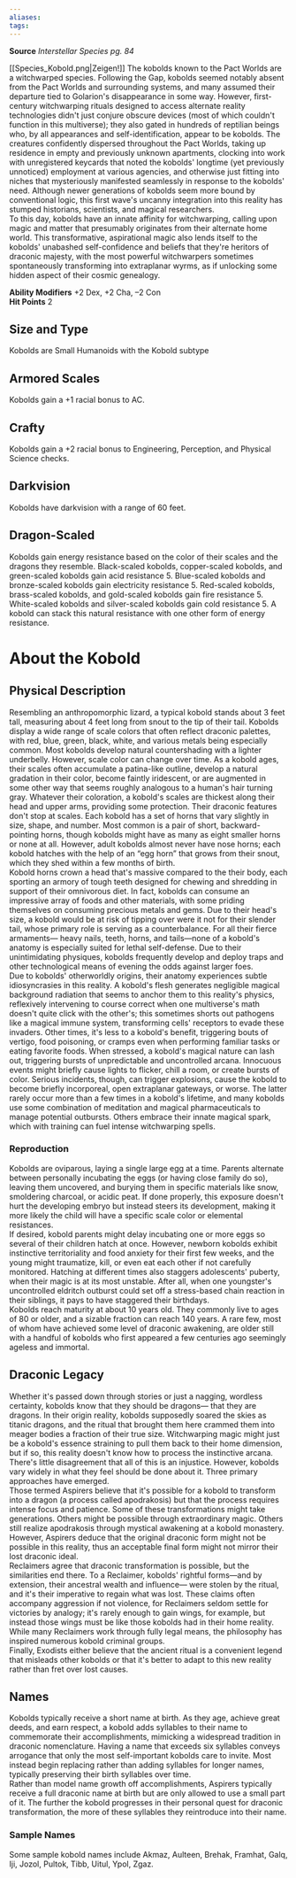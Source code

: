 ```yaml
---
aliases: 
tags: 
---
```


**Source** _Interstellar Species pg. 84_  

[[Species_Kobold.png|Zeigen!]]
The kobolds known to the Pact Worlds are a witchwarped species. Following the Gap, kobolds seemed notably absent from the Pact Worlds and surrounding systems, and many assumed their departure tied to Golarion's disappearance in some way. However, first-century witchwarping rituals designed to access alternate reality technologies didn't just conjure obscure devices (most of which couldn't function in this multiverse); they also gated in hundreds of reptilian beings who, by all appearances and self-identification, appear to be kobolds. The creatures confidently dispersed throughout the Pact Worlds, taking up residence in empty and previously unknown apartments, clocking into work with unregistered keycards that noted the kobolds' longtime (yet previously unnoticed) employment at various agencies, and otherwise just fitting into niches that mysteriously manifested seamlessly in response to the kobolds' need. Although newer generations of kobolds seem more bound by conventional logic, this first wave's uncanny integration into this reality has stumped historians, scientists, and magical researchers.  
To this day, kobolds have an innate affinity for witchwarping, calling upon magic and matter that presumably originates from their alternate home world. This transformative, aspirational magic also lends itself to the kobolds' unabashed self-confidence and beliefs that they're heritors of draconic majesty, with the most powerful witchwarpers sometimes spontaneously transforming into extraplanar wyrms, as if unlocking some hidden aspect of their cosmic genealogy.  
  
**Ability Modifiers** +2 Dex, +2 Cha, –2 Con  
**Hit Points** 2

## Size and Type

Kobolds are Small Humanoids with the Kobold subtype  

## Armored Scales

Kobolds gain a +1 racial bonus to AC.  

## Crafty

Kobolds gain a +2 racial bonus to Engineering, Perception, and Physical Science checks.  

## Darkvision

Kobolds have darkvision with a range of 60 feet.  

## Dragon-Scaled

Kobolds gain energy resistance based on the color of their scales and the dragons they resemble. Black-scaled kobolds, copper-scaled kobolds, and green-scaled kobolds gain acid resistance 5. Blue-scaled kobolds and bronze-scaled kobolds gain electricity resistance 5. Red-scaled kobolds, brass-scaled kobolds, and gold-scaled kobolds gain fire resistance 5. White-scaled kobolds and silver-scaled kobolds gain cold resistance 5. A kobold can stack this natural resistance with one other form of energy resistance.

# About the Kobold

## Physical Description

Resembling an anthropomorphic lizard, a typical kobold stands about 3 feet tall, measuring about 4 feet long from snout to the tip of their tail. Kobolds display a wide range of scale colors that often reflect draconic palettes, with red, blue, green, black, white, and various metals being especially common. Most kobolds develop natural countershading with a lighter underbelly. However, scale color can change over time. As a kobold ages, their scales often accumulate a patina-like outline, develop a natural gradation in their color, become faintly iridescent, or are augmented in some other way that seems roughly analogous to a human's hair turning gray. Whatever their coloration, a kobold's scales are thickest along their head and upper arms, providing some protection. Their draconic features don't stop at scales. Each kobold has a set of horns that vary slightly in size, shape, and number. Most common is a pair of short, backward-pointing horns, though kobolds might have as many as eight smaller horns or none at all. However, adult kobolds almost never have nose horns; each kobold hatches with the help of an “egg horn” that grows from their snout, which they shed within a few months of birth.  
Kobold horns crown a head that's massive compared to the their body, each sporting an armory of tough teeth designed for chewing and shredding in support of their omnivorous diet. In fact, kobolds can consume an impressive array of foods and other materials, with some priding themselves on consuming precious metals and gems. Due to their head's size, a kobold would be at risk of tipping over were it not for their slender tail, whose primary role is serving as a counterbalance. For all their fierce armaments— heavy nails, teeth, horns, and tails—none of a kobold's anatomy is especially suited for lethal self-defense. Due to their unintimidating physiques, kobolds frequently develop and deploy traps and other technological means of evening the odds against larger foes.  
Due to kobolds' otherworldly origins, their anatomy experiences subtle idiosyncrasies in this reality. A kobold's flesh generates negligible magical background radiation that seems to anchor them to this reality's physics, reflexively intervening to course correct when one multiverse's math doesn't quite click with the other's; this sometimes shorts out pathogens like a magical immune system, transforming cells' receptors to evade these invaders. Other times, it's less to a kobold's benefit, triggering bouts of vertigo, food poisoning, or cramps even when performing familiar tasks or eating favorite foods. When stressed, a kobold's magical nature can lash out, triggering bursts of unpredictable and uncontrolled arcana. Innocuous events might briefly cause lights to flicker, chill a room, or create bursts of color. Serious incidents, though, can trigger explosions, cause the kobold to become briefly incorporeal, open extraplanar gateways, or worse. The latter rarely occur more than a few times in a kobold's lifetime, and many kobolds use some combination of meditation and magical pharmaceuticals to manage potential outbursts. Others embrace their innate magical spark, which with training can fuel intense witchwarping spells.

### Reproduction

Kobolds are oviparous, laying a single large egg at a time. Parents alternate between personally incubating the eggs (or having close family do so), leaving them uncovered, and burying them in specific materials like snow, smoldering charcoal, or acidic peat. If done properly, this exposure doesn't hurt the developing embryo but instead steers its development, making it more likely the child will have a specific scale color or elemental resistances.  
If desired, kobold parents might delay incubating one or more eggs so several of their children hatch at once. However, newborn kobolds exhibit instinctive territoriality and food anxiety for their first few weeks, and the young might traumatize, kill, or even eat each other if not carefully monitored. Hatching at different times also staggers adolescents' puberty, when their magic is at its most unstable. After all, when one youngster's uncontrolled eldritch outburst could set off a stress-based chain reaction in their siblings, it pays to have staggered their birthdays.  
Kobolds reach maturity at about 10 years old. They commonly live to ages of 80 or older, and a sizable fraction can reach 140 years. A rare few, most of whom have achieved some level of draconic awakening, are older still with a handful of kobolds who first appeared a few centuries ago seemingly ageless and immortal.  

## Draconic Legacy

Whether it's passed down through stories or just a nagging, wordless certainty, kobolds know that they should be dragons— that they are dragons. In their origin reality, kobolds supposedly soared the skies as titanic dragons, and the ritual that brought them here crammed them into meager bodies a fraction of their true size. Witchwarping magic might just be a kobold's essence straining to pull them back to their home dimension, but if so, this reality doesn't know how to process the instinctive arcana. There's little disagreement that all of this is an injustice. However, kobolds vary widely in what they feel should be done about it. Three primary approaches have emerged.  
Those termed Aspirers believe that it's possible for a kobold to transform into a dragon (a process called apodrakosis) but that the process requires intense focus and patience. Some of these transformations might take generations. Others might be possible through extraordinary magic. Others still realize apodrakosis through mystical awakening at a kobold monastery. However, Aspirers deduce that the original draconic form might not be possible in this reality, thus an acceptable final form might not mirror their lost draconic ideal.  
Reclaimers agree that draconic transformation is possible, but the similarities end there. To a Reclaimer, kobolds' rightful forms—and by extension, their ancestral wealth and influence— were stolen by the ritual, and it's their imperative to regain what was lost. These claims often accompany aggression if not violence, for Reclaimers seldom settle for victories by analogy; it's rarely enough to gain wings, for example, but instead those wings must be like those kobolds had in their home reality. While many Reclaimers work through fully legal means, the philosophy has inspired numerous kobold criminal groups.  
Finally, Exodists either believe that the ancient ritual is a convenient legend that misleads other kobolds or that it's better to adapt to this new reality rather than fret over lost causes.  

## Names

Kobolds typically receive a short name at birth. As they age, achieve great deeds, and earn respect, a kobold adds syllables to their name to commemorate their accomplishments, mimicking a widespread tradition in draconic nomenclature. Having a name that exceeds six syllables conveys arrogance that only the most self-important kobolds care to invite. Most instead begin replacing rather than adding syllables for longer names, typically preserving their birth syllables over time.  
Rather than model name growth off accomplishments, Aspirers typically receive a full draconic name at birth but are only allowed to use a small part of it. The further the kobold progresses in their personal quest for draconic transformation, the more of these syllables they reintroduce into their name.

### Sample Names

Some sample kobold names include Akmaz, Aulteen, Brehak, Framhat, Galq, Iji, Jozol, Pultok, Tibb, Uitul, Ypol, Zgaz.
